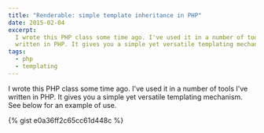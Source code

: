 ```yaml
---
title: "Renderable: simple template inheritance in PHP"
date: 2015-02-04
excerpt:
  I wrote this PHP class some time ago. I've used it in a number of tools I've
  written in PHP. It gives you a simple yet versatile templating mechanism.
tags:
  - php
  - templating
---
```


I wrote this PHP class some time ago. I've used it in a number of tools I've
written in PHP. It gives you a simple yet versatile templating mechanism. See
below for an example of use.

{% gist e0a36ff2c65cc61d448c %}

